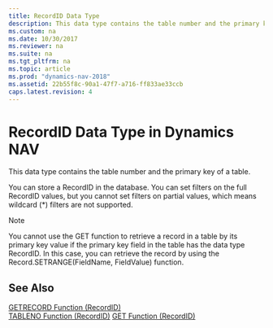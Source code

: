 ```yaml
---
title: RecordID Data Type 
description: This data type contains the table number and the primary key of a table that can store a record ID in the database and set filters on partial values.
ms.custom: na
ms.date: 10/30/2017
ms.reviewer: na
ms.suite: na
ms.tgt_pltfrm: na
ms.topic: article
ms.prod: "dynamics-nav-2018"
ms.assetid: 22b55f8c-90a1-47f7-a716-ff833ae33ccb
caps.latest.revision: 4
---
```

# RecordID Data Type in Dynamics NAV
This data type contains the table number and the primary key of a table.

You can store a RecordID in the database. You can set filters on the full RecordID values, but you cannot set filters on partial values, which means wildcard (*) filters are not supported.

> [!NOTE]  
> You cannot use the GET function to retrieve a record in a table by its primary key value if the primary key field in the table has the data type RecordID. In this case, you can retrieve the record by using  the Record.SETRANGE(FieldName, FieldValue) function.

## See Also  
 [GETRECORD Function \(RecordID\)](GETRECORD-Function--RecordID-.md)   
 [TABLENO Function \(RecordID\)](TABLENO-Function--RecordID-.md)
  [GET Function \(RecordID\)](GET-Function--Record-.md)   
